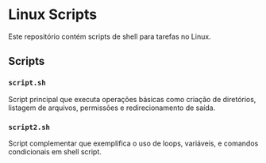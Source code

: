 # Linux Scripts

Este repositório contém scripts de shell para tarefas no Linux.

## Scripts

### `script.sh`
Script principal que executa operações básicas como criação de diretórios, listagem de arquivos, permissões e redirecionamento de saída. 

### `script2.sh`
Script complementar que exemplifica o uso de loops, variáveis, e comandos condicionais em shell script.

